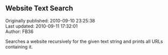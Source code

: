## Website Text Search  
Originally published: 2010-09-10 23:25:38  
Last updated: 2010-09-11 17:32:01  
Author: FB36   
  
Searches a website recursively for the given text string and prints all URLs containing it.